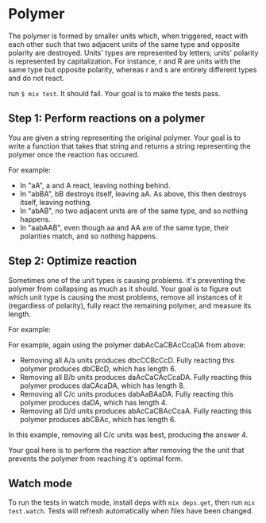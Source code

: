 # Polymer

The polymer is formed by smaller units which, when triggered, react with each other such
that two adjacent units of the same type and opposite polarity are destroyed. Units' types are
represented by letters; units' polarity is represented by capitalization.
For instance, r and R are units with the same type but opposite polarity,
whereas r and s are entirely different types and do not react.

run `$ mix test`. It should fail. Your goal is to make the tests pass.

## Step 1: Perform reactions on a polymer

You are given a string representing the original polymer. Your goal is to write a function that takes
that string and returns a string representing the polymer once the reaction has occured.

For example:

- In "aA", a and A react, leaving nothing behind.
- In "abBA", bB destroys itself, leaving aA. As above, this then destroys itself, leaving nothing.
- In "abAB", no two adjacent units are of the same type, and so nothing happens.
- In "aabAAB", even though aa and AA are of the same type, their polarities match, and so nothing happens.

## Step 2: Optimize reaction

Sometimes one of the unit types is causing problems. it's preventing the polymer from collapsing
as much as it should. Your goal is to figure out which unit type is causing the most problems,
remove all instances of it (regardless of polarity), fully react the remaining polymer, and measure its length.

For example:

For example, again using the polymer dabAcCaCBAcCcaDA from above:

- Removing all A/a units produces dbcCCBcCcD. Fully reacting this polymer produces dbCBcD, which has length 6.
- Removing all B/b units produces daAcCaCAcCcaDA. Fully reacting this polymer produces daCAcaDA, which has length 8.
- Removing all C/c units produces dabAaBAaDA. Fully reacting this polymer produces daDA, which has length 4.
- Removing all D/d units produces abAcCaCBAcCcaA. Fully reacting this polymer produces abCBAc, which has length 6.

In this example, removing all C/c units was best, producing the answer 4.

Your goal here is to perform the reaction after removing the the unit that prevents the polymer from reaching
it's optimal form.

## Watch mode

To run the tests in watch mode, install deps with `mix deps.get`, then run `mix test.watch`. Tests will refresh automatically when files have been changed.
